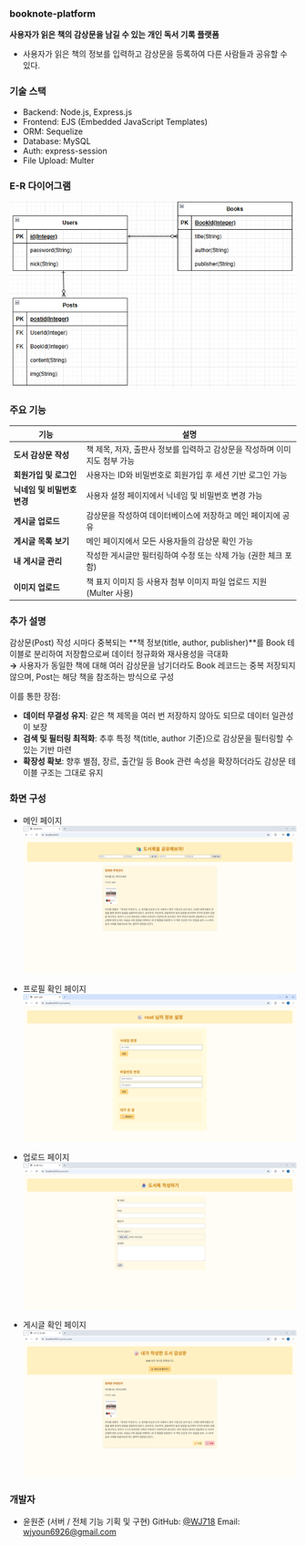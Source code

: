 ### booknote-platform
**사용자가 읽은 책의 감상문을 남길 수 있는 개인 독서 기록 플랫폼**
- 사용자가 읽은 책의 정보를 입력하고 감상문을 등록하여 다른 사람들과 공유할 수 있다.

### 기술 스택
- Backend: Node.js, Express.js
- Frontend: EJS (Embedded JavaScript Templates)
- ORM: Sequelize
- Database: MySQL
- Auth: express-session
- File Upload: Multer

### E-R 다이어그램
<img src="./images/ER.png"/>

### 주요 기능
| 기능 | 설명 |
|------|------|
| **도서 감상문 작성** | 책 제목, 저자, 출판사 정보를 입력하고 감상문을 작성하며 이미지도 첨부 가능 |
| **회원가입 및 로그인** | 사용자는 ID와 비밀번호로 회원가입 후 세션 기반 로그인 가능 |
| **닉네임 및 비밀번호 변경** | 사용자 설정 페이지에서 닉네임 및 비밀번호 변경 가능 |
| **게시글 업로드** | 감상문을 작성하여 데이터베이스에 저장하고 메인 페이지에 공유 |
| **게시글 목록 보기** | 메인 페이지에서 모든 사용자들의 감상문 확인 가능 |
| **내 게시글 관리** | 작성한 게시글만 필터링하여 수정 또는 삭제 가능 (권한 체크 포함) |
| **이미지 업로드** | 책 표지 이미지 등 사용자 첨부 이미지 파일 업로드 지원 (Multer 사용) |

### 추가 설명
감상문(Post) 작성 시마다 중복되는 **책 정보(title, author, publisher)**를 Book 테이블로 분리하여 저장함으로써 데이터 정규화와 재사용성을 극대화<br>
**→** 사용자가 동일한 책에 대해 여러 감상문을 남기더라도 Book 레코드는 중복 저장되지 않으며, Post는 해당 책을 참조하는 방식으로 구성

이를 통한 장점:<br>
- **데이터 무결성 유지**: 같은 책 제목을 여러 번 저장하지 않아도 되므로 데이터 일관성이 보장<br>
- **검색 및 필터링 최적화**: 추후 특정 책(title, author 기준)으로 감상문을 필터링할 수 있는 기반 마련<br>
- **확장성 확보**: 향후 별점, 장르, 출간일 등 Book 관련 속성을 확장하더라도 감상문 테이블 구조는 그대로 유지

### 화면 구성
- 메인 페이지
  <img src="./images/main.png"/>
  
- 프로필 확인 페이지
  <img src="./images/profile.png"/>
  
- 업로드 페이지
  <img src="./images/upload.png"/>

- 게시글 확인 페이지
  <img src="./images/my-posts.png"/>

### 개발자
- 윤원준 (서버 / 전체 기능 기획 및 구현)
GitHub: [@WJ718](https://github.com/WJ718)
Email: wjyoun6926@gmail.com
